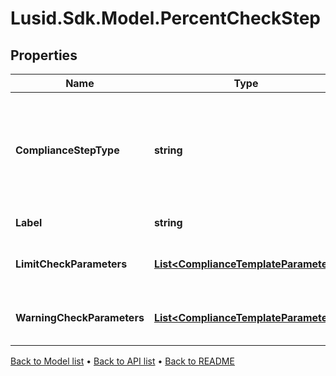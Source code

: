 # Lusid.Sdk.Model.PercentCheckStep

## Properties

Name | Type | Description | Notes
------------ | ------------- | ------------- | -------------
**ComplianceStepType** | **string** | . The available values are: FilterStep, GroupByStep, GroupFilterStep, BranchStep, RecombineStep, CheckStep, PercentCheckStep | 
**Label** | **string** | The label of the compliance step | 
**LimitCheckParameters** | [**List&lt;ComplianceTemplateParameter&gt;**](ComplianceTemplateParameter.md) | Parameters required for an absolute limit check | 
**WarningCheckParameters** | [**List&lt;ComplianceTemplateParameter&gt;**](ComplianceTemplateParameter.md) | Parameters required for a warning limit check | 

[Back to Model list](../README.md#documentation-for-models) &#8226; [Back to API list](../README.md#documentation-for-api-endpoints) &#8226; [Back to README](../README.md)

